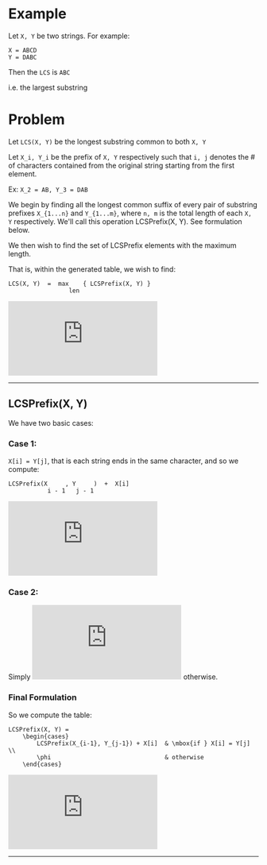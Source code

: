 # Example
Let `X, Y` be two strings. For example:

	X = ABCD
	Y = DABC

Then the `LCS` is `ABC`

i.e. the largest substring

# Problem

Let `LCS(X, Y)` be the longest substring common to both `X, Y`

Let `X_i, Y_i` be the prefix of `X, Y` respectively such that `i, j` denotes the # of characters contained from the original string starting from the first element.

Ex: `X_2 = AB, Y_3 = DAB`

We begin by finding all the longest common suffix of every pair of substring prefixes `X_{1...n}` and `Y_{1...m}`, where `n, m` is the total length of each `X, Y` respectively. We'll call this operation LCSPrefix(X, Y). See formulation below.

We then wish to find the set of LCSPrefix elements with the maximum length.

That is, within the generated table, we wish to find:

	LCS(X, Y)  =  max    { LCSPrefix(X, Y) }
	                 len                    

![LCS(X, Y) = \max_{len} { LCSPrefix(X, Y) }](http://www.sciweavers.org/tex2img.php?eq=LCS%28X%2C%20Y%29%20%3D%20%5Cmax_%7Blen%7D%20%7B%20LCSPrefix%28X%2C%20Y%29%20%7D&bc=Transparent&fc=Black&im=png&fs=12&ff=arev&edit=0)

----

## LCSPrefix(X, Y)

We have two basic cases:

### Case 1:
	
`X[i] = Y[j]`, that is each string ends in the same character, and so we compute:

	LCSPrefix(X     , Y     )  +  X[i]
	           i - 1   j - 1          

![LCSPrefix(X_{i-1}, Y_{j-1}) + X[i]](http://www.sciweavers.org/tex2img.php?eq=LCSPrefix%28X_%7Bi-1%7D%2C%20Y_%7Bj-1%7D%29%20%2B%20X%5Bi%5D&bc=Transparent&fc=Black&im=png&fs=12&ff=arev&edit=0)

### Case 2:

Simply ![the empty set, \phi](http://www.sciweavers.org/tex2img.php?eq=%5Cphi&bc=Transparent&fc=Black&im=png&fs=12&ff=arev&edit=0) otherwise.

### Final Formulation

So we compute the table:

	LCSPrefix(X, Y) = 
		\begin{cases}
			LCSPrefix(X_{i-1}, Y_{j-1}) + X[i]	& \mbox{if } X[i] = Y[j] \\
			\phi								& otherwise
		\end{cases}

![LCSPrefix Final Formulation](http://www.sciweavers.org/tex2img.php?eq=%09LCSPrefix%28X%2C%20Y%29%20%3D%20%0A%09%09%5Cbegin%7Bcases%7D%0A%09%09%09LCSPrefix%28X_%7Bi-1%7D%2C%20Y_%7Bj-1%7D%29%20%2B%20X%5Bi%5D%09%26%20%5Cmbox%7Bif%20%7D%20X%5Bi%5D%20%3D%20Y%5Bj%5D%20%5C%5C%0A%09%09%09%5Cphi%09%09%09%09%09%09%09%09%26%20otherwise%0A%09%09%5Cend%7Bcases%7D&bc=Transparent&fc=Black&im=png&fs=12&ff=arev&edit=0)

----